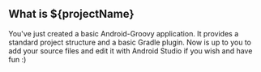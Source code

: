 What is ${projectName}
--------------------------------------

You've just created a basic Android-Groovy application. It provides a standard project structure and
a basic Gradle plugin. Now is up to you to add your source files and edit it with Android Studio if
you wish and have fun :)
